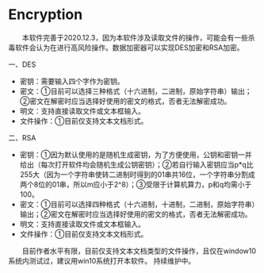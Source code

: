 # Encryption
&emsp;&emsp;本软件完善于2020.12.3，因为本软件涉及读取文件的操作，可能会有一些杀毒软件会认为在进行高风险操作。数据加密器可以实现DES加密和RSA加密。
      
一、DES
- 密钥：需要输入四个字作为密钥。
- 密文：①目前可以选择三种格式（十六进制，二进制，原始字符串）输出；②密文在解密时应当选择好使用的密文的格式，否者无法解密成功。
- 明文：支持直接读取文件或文本框输入。
- 文件操作：①目前仅支持文本文档形式。


二、RSA
- 密钥：①因为默认使用的是随机生成密钥，为了方便使用，公钥和密钥一并给出（每次打开软件均会随机生成公钥密钥）；②若自行输入密钥应当p*q比255大（因为一个字符串使转二进制时得到的01串共16位，一个字符串分割成两个8位的01串，所以m应小于2^8）；③受限于计算机算力，p和q均需小于100。
- 密文：①目前可以选择四种格式（十六进制，十进制，二进制，原始字符串）输出；②密文在解密时应当选择好使用的密文的格式，否者无法解密成功。
- 明文：支持直接读取文件或文本框输入。
- 文件操作：①目前仅支持文本文档形式。


&emsp;&emsp;目前作者水平有限，目前仅支持文本文档类型的文件操作，且仅在window10系统内测试过，建议用win10系统打开本软件。
持续维护中。
